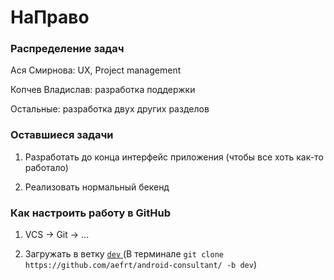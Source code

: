# НаПраво

### Распределение задач

Ася Смирнова: UX, Project management

Копчев Владислав: разработка поддержки

Остальные: разработка двух других разделов 

### Оставшиеся задачи

1. Разработать до конца интерфейс приложения (чтобы все хоть как-то работало)

2. Реализовать нормальный бекенд

### Как настроить работу в GitHub

1. VCS -> Git -> ...

2. Загружать в ветку [`dev` ](https://github.com/aefrt/android-consultant/tree/dev) (В терминале `git clone https://github.com/aefrt/android-consultant/ -b dev`)
